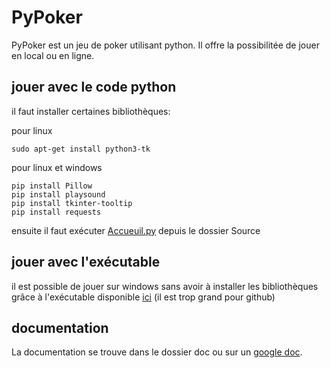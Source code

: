 # PyPoker
PyPoker est un jeu de poker utilisant python. Il offre la possibilitée de jouer en local ou en ligne.

## jouer avec le code python
il faut installer certaines bibliothèques:
    
pour linux

    sudo apt-get install python3-tk

pour linux et windows

    pip install Pillow
    pip install playsound
    pip install tkinter-tooltip
    pip install requests

ensuite il faut exécuter [Accueuil.py](https://github.com/yoyorap9/PyPoker/blob/main/Accueil.py) depuis le dossier Source   


## jouer avec l'exécutable
il est possible de jouer sur windows sans avoir à installer les bibliothèques grâce à l'exécutable disponible [ici](http://lmn.eleve1.free.fr/PyPoker/PyPoker.zip)  (il est trop grand pour github)



## documentation

La documentation se trouve dans le dossier doc ou sur un [google doc](https://docs.google.com/document/d/1etZz5me5lAih1w-xqm5fpYxjP6GD24ysJKA0SX7VV78/edit?usp=sharing).
